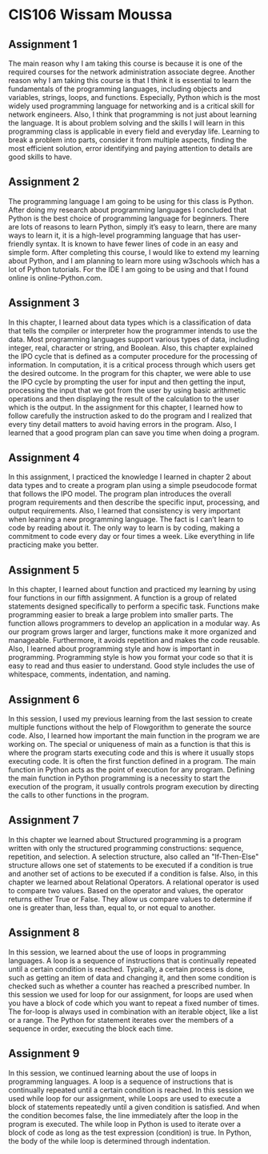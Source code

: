# CIS106 Wissam Moussa

## Assignment 1

The main reason why I am taking this course is because it is one of the required courses for the network administration associate degree. Another reason why I am taking this course is that I think it is essential to learn the fundamentals of the programming languages, including objects and variables, strings, loops, and functions. Especially, Python which is the most widely used programming language for networking and is a critical skill for network engineers. Also, I think that programming is not just about learning the language. It is about problem solving and the skills I will learn in this programming class is applicable in every field and everyday life. Learning to break a problem into parts, consider it from multiple aspects, finding the most efficient solution, error identifying and paying attention to details are good skills to have.

## Assignment 2

The programming language I am going to be using for this class is Python. After doing my research about programming languages I concluded that Python is the best choice of programming language for beginners. There are lots of reasons to learn Python, simply it’s easy to learn, there are many ways to learn it, it is a high-level programming language that has user-friendly syntax. It is known to have fewer lines of code in an easy and simple form. After completing this course, I would like to extend my learning about Python, and I am planning to learn more using w3schools which has a lot of Python tutorials. For the IDE I am going to be using and that I found online is online-Python.com.

## Assignment 3

In this chapter, I learned about data types which is a classification of data that tells the compiler or interpreter how the programmer intends to use the data. Most programming languages support various types of data, including integer, real, character or string, and Boolean. Also, this chapter explained the IPO cycle that is defined as a computer procedure for the processing of information. In computation, it is a critical process through which users get the desired outcome. In the program for this chapter, we were able to use the IPO cycle by prompting the user for input and then getting the input, processing the input that we got from the user by using basic arithmetic operations and then displaying the result of the calculation to the user which is the output.
In the assignment for this chapter, I learned how to follow carefully the instruction asked to do the program and I realized that every tiny detail matters to avoid having errors in the program. Also, I learned that a good program plan can save you time when doing a program.


## Assignment 4

In this assignment, I practiced the knowledge I learned in chapter 2 about data types and to create a program plan using a simple pseudocode format that follows the IPO model. The program plan introduces the overall program requirements and then describe the specific input, processing, and output requirements. Also, I learned that consistency is very important when learning a new programming language. The fact is I can’t learn to code by reading about it. The only way to learn is by coding, making a commitment to code every day or four times a week. Like everything in life practicing make you better.


## Assignment 5

In this chapter, I learned about function and practiced my learning by using four functions in our fifth assignment. A function is a group of related statements designed specifically to perform a specific task. Functions make programming easier to break a large problem into smaller parts. The function allows programmers to develop an application in a modular way. As our program grows larger and larger, functions make it more organized and manageable. Furthermore, it avoids repetition and makes the code reusable. Also, I learned about programming style and how is important in programming. Programming style is how you format your code so that it is easy to read and thus easier to understand. Good style includes the use of whitespace, comments, indentation, and naming.


## Assignment 6

In this session, I used my previous learning from the last session to create multiple functions without the help of Flowgorithm to generate the source code. Also, I learned how important the main function in the program we are working on. The special or uniqueness of main as a function is that this is where the program starts executing code and this is where it usually stops executing code. It is often the first function defined in a program. The main function in Python acts as the point of execution for any program. Defining the main function in Python programming is a necessity to start the execution of the program, it usually controls program execution by directing the calls to other functions in the program.


## Assignment 7

In this chapter we learned about Structured programming is a program written with only the structured programming constructions: sequence, repetition, and selection.  A selection structure, also called an "If-Then-Else" structure allows one set of statements to be executed if a condition is true and another set of actions to be executed if a condition is false. Also, in this chapter we learned about Relational Operators. A relational operator is used to compare two values. Based on the operator and values, the operator returns either True or False. They allow us compare values to determine if one is greater than, less than, equal to, or not equal to another.


## Assignment 8

In this session, we learned about the use of loops in programming languages. A loop is a sequence of instructions that is continually repeated until a certain condition is reached. Typically, a certain process is done, such as getting an item of data and changing it, and then some condition is checked such as whether a counter has reached a prescribed number. In this session we used for loop for our assignment, for loops are used when you have a block of code which you want to repeat a fixed number of times. The for-loop is always used in combination with an iterable object, like a list or a range. The Python for statement iterates over the members of a sequence in order, executing the block each time.


## Assignment 9

In this session, we continued learning about the use of loops in programming languages. A loop is a sequence of instructions that is continually repeated until a certain condition is reached. In this session we used while loop for our assignment, while Loops are used to execute a block of statements repeatedly until a given condition is satisfied. And when the condition becomes false, the line immediately after the loop in the program is executed. The while loop in Python is used to iterate over a block of code as long as the test expression (condition) is true. In Python, the body of the while loop is determined through indentation.
